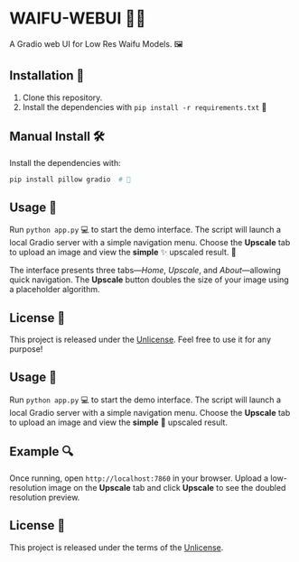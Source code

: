 # WAIFU-WEBUI 🌸✨

A Gradio web UI for Low Res Waifu Models. 🖼️


## Installation 🔧

1. Clone this repository.
2. Install the dependencies with `pip install -r requirements.txt` 🍰

## Manual Install 🛠️

Install the dependencies with:

```bash
pip install pillow gradio  # 🔧
```

## Usage 🚀

Run `python app.py` 💻 to start the demo interface. The script will launch a
local Gradio server with a simple navigation menu. Choose the **Upscale** tab
to upload an image and view the **simple** ✨ upscaled result. 🎉

The interface presents three tabs—*Home*, *Upscale*, and *About*—allowing quick
navigation. The **Upscale** button doubles the size of your image using a
placeholder algorithm.

## License 📝

This project is released under the [Unlicense](LICENSE). Feel free to use it
for any purpose!

## Usage 🚀

Run `python app.py` 💻 to start the demo interface. The script will launch a local Gradio server with a simple navigation menu. Choose the **Upscale** tab to upload an image and view the **simple** 🚀 upscaled result.

## Example 🔍

Once running, open `http://localhost:7860` in your browser. Upload a low-resolution image on the **Upscale** tab and click **Upscale** to see the doubled resolution preview.

## License 📜

This project is released under the terms of the [Unlicense](LICENSE).
